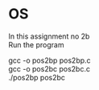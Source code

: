 # OS
In this assignment no 2b
<br>
Run the program 

gcc -o pos2bp pos2bp.c
<br>
gcc -o pos2bc pos2bc.c
<br>
./pos2bp pos2bc

